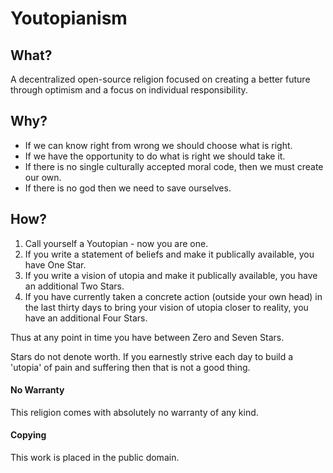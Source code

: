 Youtopianism
============


What?
-----

A decentralized open-source religion focused on creating a better future through optimism and a focus on individual responsibility.

Why?
----

* If we can know right from wrong we should choose what is right.
* If we have the opportunity to do what is right we should take it.
* If there is no single culturally accepted moral code, then we must create our own. 
* If there is no god then we need to save ourselves.

How?
----

1. Call yourself a Youtopian - now you are one.
2. If you write a statement of beliefs and make it publically available, you have One Star.
3. If you write a vision of utopia and make it publically available, you have an additional Two Stars.
4. If you have currently taken a concrete action (outside your own head) in the last thirty days to bring your vision of utopia closer to reality, you have an additional Four Stars.

Thus at any point in time you have between Zero and Seven Stars.

Stars do not denote worth. 
If you earnestly strive each day to build a 'utopia' of pain and suffering then that is not a good thing.


#### No Warranty

This religion comes with absolutely no warranty of any kind.

#### Copying

This work is placed in the public domain.
